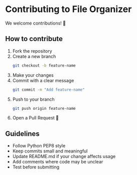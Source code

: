 # Contributing to File Organizer

We welcome contributions! 🚀

## How to contribute
1. Fork the repository
2. Create a new branch
   ```bash
   git checkout -b feature-name
   ```
3. Make your changes
4. Commit with a clear message
   ```bash
   git commit -m "Add feature-name"
   ```
5. Push to your branch
   ```bash
   git push origin feature-name
   ```
6. Open a Pull Request 🎉

## Guidelines
- Follow Python PEP8 style
- Keep commits small and meaningful
- Update README.md if your change affects usage
- Add comments where code may be unclear
- Test before submitting

